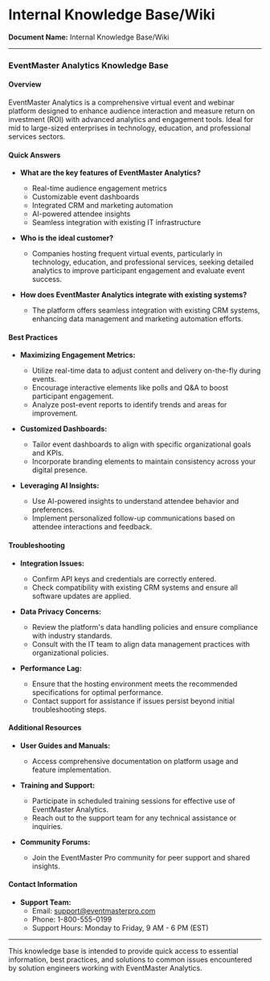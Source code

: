 # Internal Knowledge Base/Wiki

**Document Name:** Internal Knowledge Base/Wiki

---

### EventMaster Analytics Knowledge Base

#### Overview
EventMaster Analytics is a comprehensive virtual event and webinar platform designed to enhance audience interaction and measure return on investment (ROI) with advanced analytics and engagement tools. Ideal for mid to large-sized enterprises in technology, education, and professional services sectors.

#### Quick Answers

- **What are the key features of EventMaster Analytics?**
  - Real-time audience engagement metrics
  - Customizable event dashboards
  - Integrated CRM and marketing automation
  - AI-powered attendee insights
  - Seamless integration with existing IT infrastructure

- **Who is the ideal customer?**
  - Companies hosting frequent virtual events, particularly in technology, education, and professional services, seeking detailed analytics to improve participant engagement and evaluate event success.

- **How does EventMaster Analytics integrate with existing systems?**
  - The platform offers seamless integration with existing CRM systems, enhancing data management and marketing automation efforts.

#### Best Practices

- **Maximizing Engagement Metrics:**
  - Utilize real-time data to adjust content and delivery on-the-fly during events.
  - Encourage interactive elements like polls and Q&A to boost participant engagement.
  - Analyze post-event reports to identify trends and areas for improvement.

- **Customized Dashboards:**
  - Tailor event dashboards to align with specific organizational goals and KPIs.
  - Incorporate branding elements to maintain consistency across your digital presence.

- **Leveraging AI Insights:**
  - Use AI-powered insights to understand attendee behavior and preferences.
  - Implement personalized follow-up communications based on attendee interactions and feedback.

#### Troubleshooting

- **Integration Issues:**
  - Confirm API keys and credentials are correctly entered.
  - Check compatibility with existing CRM systems and ensure all software updates are applied.

- **Data Privacy Concerns:**
  - Review the platform's data handling policies and ensure compliance with industry standards.
  - Consult with the IT team to align data management practices with organizational policies.

- **Performance Lag:**
  - Ensure that the hosting environment meets the recommended specifications for optimal performance.
  - Contact support for assistance if issues persist beyond initial troubleshooting steps.

#### Additional Resources

- **User Guides and Manuals:**
  - Access comprehensive documentation on platform usage and feature implementation.

- **Training and Support:**
  - Participate in scheduled training sessions for effective use of EventMaster Analytics.
  - Reach out to the support team for any technical assistance or inquiries.

- **Community Forums:**
  - Join the EventMaster Pro community for peer support and shared insights.

#### Contact Information

- **Support Team:**
  - Email: support@eventmasterpro.com
  - Phone: 1-800-555-0199
  - Support Hours: Monday to Friday, 9 AM - 6 PM (EST)

---

This knowledge base is intended to provide quick access to essential information, best practices, and solutions to common issues encountered by solution engineers working with EventMaster Analytics.